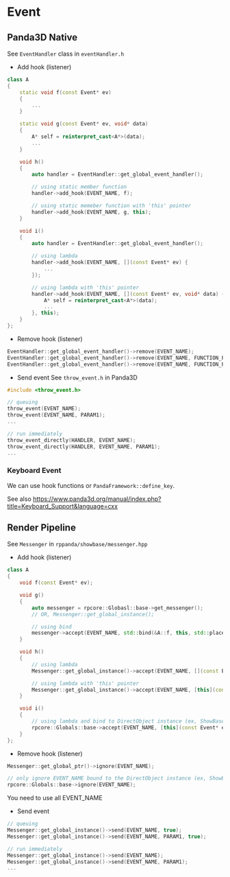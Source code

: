 # Event

## Panda3D Native
See `EventHandler` class in `eventHandler.h`

- Add hook (listener)
```cpp
class A
{
    static void f(const Event* ev)
    {
        ...
    }

    static void g(const Event* ev, void* data)
    {
        A* self = reinterpret_cast<A*>(data);
        ...
    }

    void h()
    {
        auto handler = EventHandler::get_global_event_handler();

        // using static member function
        handler->add_hook(EVENT_NAME, f);

        // using static memeber function with 'this' pointer
        handler->add_hook(EVENT_NAME, g, this);
    }

    void i()
    {
        auto handler = EventHandler::get_global_event_handler();

        // using lambda
        handler->add_hook(EVENT_NAME, [](const Event* ev) {
            ...
        });

        // using lambda with 'this' pointer
        handler->add_hook(EVENT_NAME, [](const Event* ev, void* data) {
            A* self = reinterpret_cast<A*>(data);
            ...
        }, this);
    }
};
```

- Remove hook (listener)
```cpp
EventHandler::get_global_event_handler()->remove(EVENT_NAME);
EventHandler::get_global_event_handler()->remove(EVENT_NAME, FUNCTION_PTR);
EventHandler::get_global_event_handler()->remove(EVENT_NAME, FUNCTION_PTR, DATA_PTR);
```

- Send event
See `throw_event.h` in Panda3D

```cpp
#include <throw_event.h>

// queuing
throw_event(EVENT_NAME);
throw_event(EVENT_NAME, PARAM1);
...

// run immediately
throw_event_directly(HANDLER, EVENT_NAME);
throw_event_directly(HANDLER, EVENT_NAME, PARAM1);
...
```

### Keyboard Event
We can use hook functions or `PandaFramework::define_key`.

See also https://www.panda3d.org/manual/index.php?title=Keyboard_Support&language=cxx



## Render Pipeline
See `Messenger` in `rppanda/showbase/messenger.hpp`

- Add hook (listener)
```cpp
class A
{
    void f(const Event* ev);

    void g()
    {
        auto messenger = rpcore::Globasl::base->get_messenger();
        // OR, Messenger::get_global_instance();

        // using bind
        messenger->accept(EVENT_NAME, std::bind(&A::f, this, std::placeholders::_1));
    }

    void h()
    {
        // using lambda
        Messenger::get_global_instance()->accept(EVENT_NAME, [](const Event* ev) { ... });

        // using lambda with 'this' pointer
        Messenger::get_global_instance()->accept(EVENT_NAME, [this](const Event* ev) { g(); });
    }

    void i()
    {
        // using lambda and bind to DirectObject instance (ex, ShowBase)
        rpcore::Globals::base->accept(EVENT_NAME, [this](const Event* ev) { h(); });
    }
};
```

- Remove hook (listener)
```cpp
Messenger::get_global_ptr()->ignore(EVENT_NAME);

// only ignore EVENT_NAME bound to the DirectObject instance (ex, ShowBase)
rpcore::Globals::base->ignore(EVENT_NAME);
```
You need to use all EVENT_NAME

- Send event
```cpp
// queuing
Messenger::get_global_instance()->send(EVENT_NAME, true);
Messenger::get_global_instance()->send(EVENT_NAME, PARAM1, true);

// run immediately
Messenger::get_global_instance()->send(EVENT_NAME);
Messenger::get_global_instance()->send(EVENT_NAME, PARAM1);
...
```
